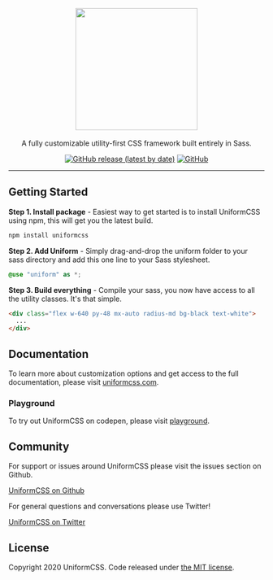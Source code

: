 <p align="center">
  <a href="https://uniformcss.com/" target="_blank"><img width="240" src="https://uniformcss.com/assets/img/logo-dark.svg"></a>
  <br><br>
   A fully customizable utility-first CSS framework built entirely in Sass.
</p>

<p align="center">
  <a href="https://github.com/ThinkUniform/UniformCSS/releases"><img alt="GitHub release (latest by date)" src="https://img.shields.io/github/v/release/UniformCSS/uniformcss?style=flat-square"></a>
  <a href="https://github.com/ThinkUniform/UniformCSS/LICENSE"><img alt="GitHub" src="https://img.shields.io/github/license/UniformCSS/uniformcss?style=flat-square"></a>
</p>

------

## Getting Started

**Step 1. Install package** - Easiest way to get started is to install UniformCSS using npm, this will get you the latest build.

```sh
npm install uniformcss
```

**Step 2. Add Uniform** - Simply drag-and-drop the uniform folder to your sass directory and add this one line to your Sass stylesheet.

```scss
@use "uniform" as *;
```

**Step 3. Build everything** - Compile your sass, you now have access to all the utility classes. It's that simple.

```html
<div class="flex w-640 py-48 mx-auto radius-md bg-black text-white">
  ...
</div>
```

## Documentation

To learn more about customization options and get access to the full documentation, please visit [uniformcss.com](https://uniformcss.com/).

### Playground

To try out UniformCSS on codepen, please visit [playground](https://codepen.io/ThinkUniform/pen/poNNqaE).

## Community

For support or issues around UniformCSS please visit the issues section on Github.

[UniformCSS on Github](https://github.com/ThinkUniform/UniformCSS/issues)

For general questions and conversations please use Twitter!

[UniformCSS on Twitter](https://twitter.com/UniformCSS)

## License

Copyright 2020 UniformCSS. Code released under [the MIT license](https://github.com/ThinkUniform/UniformCSS/LICENSE).